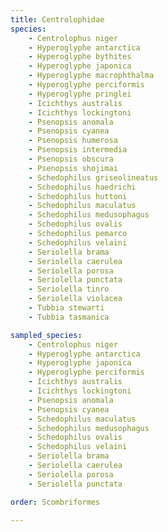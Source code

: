 ```yaml
---
title: Centrolophidae
species:
    - Centrolophus niger
    - Hyperoglyphe antarctica
    - Hyperoglyphe bythites
    - Hyperoglyphe japonica
    - Hyperoglyphe macrophthalma
    - Hyperoglyphe perciformis
    - Hyperoglyphe pringlei
    - Icichthys australis
    - Icichthys lockingtoni
    - Psenopsis anomala
    - Psenopsis cyanea
    - Psenopsis humerosa
    - Psenopsis intermedia
    - Psenopsis obscura
    - Psenopsis shojimai
    - Schedophilus griseolineatus
    - Schedophilus haedrichi
    - Schedophilus huttoni
    - Schedophilus maculatus
    - Schedophilus medusophagus
    - Schedophilus ovalis
    - Schedophilus pemarco
    - Schedophilus velaini
    - Seriolella brama
    - Seriolella caerulea
    - Seriolella porosa
    - Seriolella punctata
    - Seriolella tinro
    - Seriolella violacea
    - Tubbia stewarti
    - Tubbia tasmanica

sampled_species:
    - Centrolophus niger
    - Hyperoglyphe antarctica
    - Hyperoglyphe japonica
    - Hyperoglyphe perciformis
    - Icichthys australis
    - Icichthys lockingtoni
    - Psenopsis anomala
    - Psenopsis cyanea
    - Schedophilus maculatus
    - Schedophilus medusophagus
    - Schedophilus ovalis
    - Schedophilus velaini
    - Seriolella brama
    - Seriolella caerulea
    - Seriolella porosa
    - Seriolella punctata

order: Scombriformes

---
```

